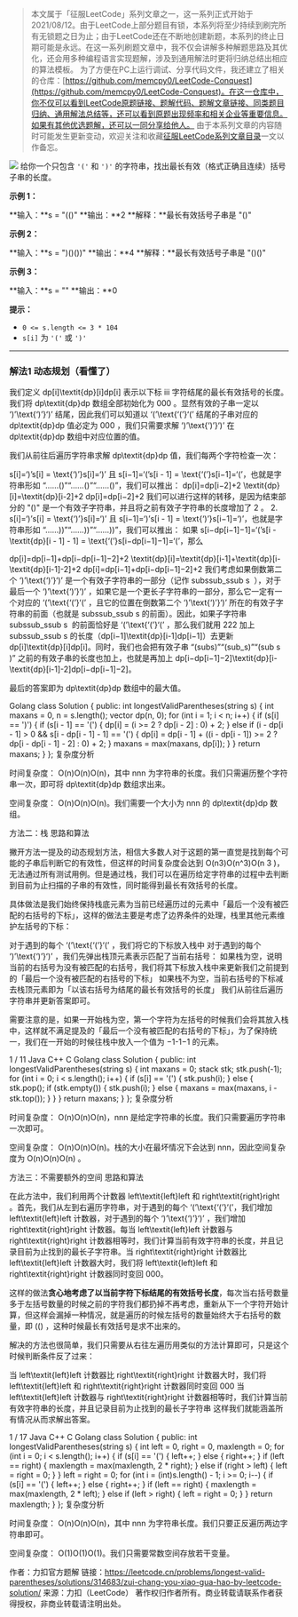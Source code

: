 > 本文属于「征服LeetCode」系列文章之一，这一系列正式开始于2021/08/12。由于LeetCode上部分题目有锁，本系列将至少持续到刷完所有无锁题之日为止；由于LeetCode还在不断地创建新题，本系列的终止日期可能是永远。在这一系列刷题文章中，我不仅会讲解多种解题思路及其优化，还会用多种编程语言实现题解，涉及到通用解法时更将归纳总结出相应的算法模板。
> <b></b>
> 为了方便在PC上运行调试、分享代码文件，我还建立了相关的仓库：[https://github.com/memcpy0/LeetCode-Conquest](https://github.com/memcpy0/LeetCode-Conquest)。在这一仓库中，你不仅可以看到LeetCode原题链接、题解代码、题解文章链接、同类题目归纳、通用解法总结等，还可以看到原题出现频率和相关企业等重要信息。如果有其他优选题解，还可以一同分享给他人。
> <b></b>
> 由于本系列文章的内容随时可能发生更新变动，欢迎关注和收藏[征服LeetCode系列文章目录](https://memcpy0.blog.csdn.net/article/details/119656559)一文以作备忘。

![](https://image-1307616428.cos.ap-beijing.myqcloud.com/Obsidian/202310091352110.png)
给你一个只包含 `'('` 和 `')'` 的字符串，找出最长有效（格式正确且连续）括号子串的长度。

**示例 1：**

**输入：**s = "(()"
**输出：**2
**解释：**最长有效括号子串是 "()"

**示例 2：**

**输入：**s = ")()())"
**输出：**4
**解释：**最长有效括号子串是 "()()"

**示例 3：**

**输入：**s = ""
**输出：**0

**提示：**

- `0 <= s.length <= 3 * 104`
- `s[i]` 为 `'('` 或 `')'`

---
### 解法1 动态规划（看懂了）
我们定义 dp[i]\textit{dp}[i]dp[i] 表示以下标 iii 字符结尾的最长有效括号的长度。我们将 dp\textit{dp}dp 数组全部初始化为 000 。显然有效的子串一定以 ‘)’\text{‘)’}‘)’ 结尾，因此我们可以知道以 ‘(’\text{‘(’}‘(’ 结尾的子串对应的 dp\textit{dp}dp 值必定为 000 ，我们只需要求解 ‘)’\text{‘)’}‘)’ 在 dp\textit{dp}dp 数组中对应位置的值。

我们从前往后遍历字符串求解 dp\textit{dp}dp 值，我们每两个字符检查一次：

s[i]=‘)’s[i] = \text{‘)’}s[i]=‘)’ 且 s[i−1]=‘(’s[i - 1] = \text{‘(’}s[i−1]=‘(’，也就是字符串形如 “……()”“……()”“……()”，我们可以推出：
dp[i]=dp[i−2]+2 \textit{dp}[i]=\textit{dp}[i-2]+2
dp[i]=dp[i−2]+2
我们可以进行这样的转移，是因为结束部分的 "()" 是一个有效子字符串，并且将之前有效子字符串的长度增加了 $2$ 。
2. s[i]=‘)’s[i] = \text{‘)’}s[i]=‘)’ 且 s[i−1]=‘)’s[i - 1] = \text{‘)’}s[i−1]=‘)’，也就是字符串形如 “……))”“……))”“……))”，我们可以推出： 如果 s[i−dp[i−1]−1]=‘(’s[i - \textit{dp}[i - 1] - 1] = \text{‘(’}s[i−dp[i−1]−1]=‘(’，那么

dp[i]=dp[i−1]+dp[i−dp[i−1]−2]+2 \textit{dp}[i]=\textit{dp}[i-1]+\textit{dp}[i-\textit{dp}[i-1]-2]+2
dp[i]=dp[i−1]+dp[i−dp[i−1]−2]+2
我们考虑如果倒数第二个 ‘)’\text{‘)’}‘)’ 是一个有效子字符串的一部分（记作 subssub_ssub 
s
​
 ），对于最后一个 ‘)’\text{‘)’}‘)’ ，如果它是一个更长子字符串的一部分，那么它一定有一个对应的 ‘(’\text{‘(’}‘(’ ，且它的位置在倒数第二个 ‘)’\text{‘)’}‘)’ 所在的有效子字符串的前面（也就是 subssub_ssub 
s
​
  的前面）。因此，如果子字符串 subssub_ssub 
s
​
  的前面恰好是 ‘(’\text{‘(’}‘(’ ，那么我们就用 222 加上 subssub_ssub 
s
​
  的长度（dp[i−1]\textit{dp}[i-1]dp[i−1]）去更新 dp[i]\textit{dp}[i]dp[i]。同时，我们也会把有效子串 “(subs)”“(sub_s)”“(sub 
s
​
 )” 之前的有效子串的长度也加上，也就是再加上 dp[i−dp[i−1]−2]\textit{dp}[i-\textit{dp}[i-1]-2]dp[i−dp[i−1]−2]。

最后的答案即为 dp\textit{dp}dp 数组中的最大值。

Golang
class Solution {
public:
    int longestValidParentheses(string s) {
        int maxans = 0, n = s.length();
        vector<int> dp(n, 0);
        for (int i = 1; i < n; i++) {
            if (s[i] == ')') {
                if (s[i - 1] == '(') {
                    dp[i] = (i >= 2 ? dp[i - 2] : 0) + 2;
                } else if (i - dp[i - 1] > 0 && s[i - dp[i - 1] - 1] == '(') {
                    dp[i] = dp[i - 1] + ((i - dp[i - 1]) >= 2 ? dp[i - dp[i - 1] - 2] : 0) + 2;
                }
                maxans = max(maxans, dp[i]);
            }
        }
        return maxans;
    }
};
复杂度分析

时间复杂度： O(n)O(n)O(n)，其中 nnn 为字符串的长度。我们只需遍历整个字符串一次，即可将 dp\textit{dp}dp 数组求出来。

空间复杂度： O(n)O(n)O(n)。我们需要一个大小为 nnn 的 dp\textit{dp}dp 数组。

方法二：栈
思路和算法

撇开方法一提及的动态规划方法，相信大多数人对于这题的第一直觉是找到每个可能的子串后判断它的有效性，但这样的时间复杂度会达到 O(n3)O(n^3)O(n 
3
 )，无法通过所有测试用例。但是通过栈，我们可以在遍历给定字符串的过程中去判断到目前为止扫描的子串的有效性，同时能得到最长有效括号的长度。

具体做法是我们始终保持栈底元素为当前已经遍历过的元素中「最后一个没有被匹配的右括号的下标」，这样的做法主要是考虑了边界条件的处理，栈里其他元素维护左括号的下标：

对于遇到的每个 ‘(’\text{‘(’}‘(’ ，我们将它的下标放入栈中
对于遇到的每个 ‘)’\text{‘)’}‘)’ ，我们先弹出栈顶元素表示匹配了当前右括号：
如果栈为空，说明当前的右括号为没有被匹配的右括号，我们将其下标放入栈中来更新我们之前提到的「最后一个没有被匹配的右括号的下标」
如果栈不为空，当前右括号的下标减去栈顶元素即为「以该右括号为结尾的最长有效括号的长度」
我们从前往后遍历字符串并更新答案即可。

需要注意的是，如果一开始栈为空，第一个字符为左括号的时候我们会将其放入栈中，这样就不满足提及的「最后一个没有被匹配的右括号的下标」，为了保持统一，我们在一开始的时候往栈中放入一个值为 −1-1−1 的元素。


1 / 11
Java
C++
C
Golang
class Solution {
public:
    int longestValidParentheses(string s) {
        int maxans = 0;
        stack<int> stk;
        stk.push(-1);
        for (int i = 0; i < s.length(); i++) {
            if (s[i] == '(') {
                stk.push(i);
            } else {
                stk.pop();
                if (stk.empty()) {
                    stk.push(i);
                } else {
                    maxans = max(maxans, i - stk.top());
                }
            }
        }
        return maxans;
    }
};
复杂度分析

时间复杂度： O(n)O(n)O(n)，nnn 是给定字符串的长度。我们只需要遍历字符串一次即可。

空间复杂度： O(n)O(n)O(n)。栈的大小在最坏情况下会达到 nnn，因此空间复杂度为 O(n)O(n)O(n) 。

方法三：不需要额外的空间
思路和算法

在此方法中，我们利用两个计数器 left\textit{left}left 和 right\textit{right}right 。首先，我们从左到右遍历字符串，对于遇到的每个 ‘(’\text{‘(’}‘(’，我们增加 left\textit{left}left 计数器，对于遇到的每个 ‘)’\text{‘)’}‘)’ ，我们增加 right\textit{right}right 计数器。每当 left\textit{left}left 计数器与 right\textit{right}right 计数器相等时，我们计算当前有效字符串的长度，并且记录目前为止找到的最长子字符串。当 right\textit{right}right 计数器比 left\textit{left}left 计数器大时，我们将 left\textit{left}left 和 right\textit{right}right 计数器同时变回 000。

这样的做法**贪心地考虑了以当前字符下标结尾的有效括号长度**，每次当右括号数量多于左括号数量的时候之前的字符我们都扔掉不再考虑，重新从下一个字符开始计算，但这样会漏掉一种情况，就是遍历的时候左括号的数量始终大于右括号的数量，即 (() ，这种时候最长有效括号是求不出来的。

解决的方法也很简单，我们只需要从右往左遍历用类似的方法计算即可，只是这个时候判断条件反了过来：

当 left\textit{left}left 计数器比 right\textit{right}right 计数器大时，我们将 left\textit{left}left 和 right\textit{right}right 计数器同时变回 000
当 left\textit{left}left 计数器与 right\textit{right}right 计数器相等时，我们计算当前有效字符串的长度，并且记录目前为止找到的最长子字符串
这样我们就能涵盖所有情况从而求解出答案。


1 / 17
Java
C++
C
Golang
class Solution {
public:
    int longestValidParentheses(string s) {
        int left = 0, right = 0, maxlength = 0;
        for (int i = 0; i < s.length(); i++) {
            if (s[i] == '(') {
                left++;
            } else {
                right++;
            }
            if (left == right) {
                maxlength = max(maxlength, 2 * right);
            } else if (right > left) {
                left = right = 0;
            }
        }
        left = right = 0;
        for (int i = (int)s.length() - 1; i >= 0; i--) {
            if (s[i] == '(') {
                left++;
            } else {
                right++;
            }
            if (left == right) {
                maxlength = max(maxlength, 2 * left);
            } else if (left > right) {
                left = right = 0;
            }
        }
        return maxlength;
    }
};
复杂度分析

时间复杂度： O(n)O(n)O(n)，其中 nnn 为字符串长度。我们只要正反遍历两边字符串即可。

空间复杂度： O(1)O(1)O(1)。我们只需要常数空间存放若干变量。

作者：力扣官方题解
链接：https://leetcode.cn/problems/longest-valid-parentheses/solutions/314683/zui-chang-you-xiao-gua-hao-by-leetcode-solution/
来源：力扣（LeetCode）
著作权归作者所有。商业转载请联系作者获得授权，非商业转载请注明出处。